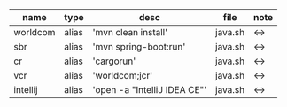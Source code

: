 | name     |  type  |  desc                                        |  file    |  note |
| -------- | ------ | -------------------------------------------- | -------- | ----- |
| worldcom |  alias |  'mvn clean install'                         |  java.sh |  <->  |
| sbr      |  alias |  'mvn spring-boot:run'                       |  java.sh |  <->  |
| cr       |  alias |  'cargorun'                                  |  java.sh |  <->  |
| vcr      |  alias |  'worldcom;jcr'                              |  java.sh |  <->  |
| intellij |  alias |  'open -a "IntelliJ IDEA CE"'                |  java.sh |  <->  |
